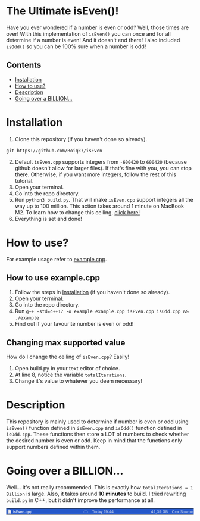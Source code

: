 # The Ultimate isEven()!

Have you ever wondered if a number is even or odd? Well, those times are over! With this implementation of `isEven()` you can once and for all determine if a number is even! And it doesn't end there! I also included `isOdd()` so you can be 100% sure when a number is odd!

## Contents
* [Installation](#Installation)
* [How to use?](#HowToUse)
* [Description](#Description)
* [Going over a BILLION...](#TheTruth)

# Installation <a name="Installation"></a>

1. Clone this repository (if you haven't done so already).
```
git https://github.com/Roiqk7/isEven
```
2. Default `isEven.cpp` supports integers from `-600420` to `600420` (because github doesn't allow for larger files). If that's fine with you, you can stop there. Otherwise, if you want more integers, follow the rest of this tutorial.
3. Open your terminal.
4. Go into the repo directory.
5. Run `python3 build.py`. That will make `isEven.cpp` support integers all the way up to 100 million. This action takes around 1 minute on MacBook M2. To learn how to change this ceiling, [click here!](#ChangingMaxSupportedValue)
6. Everything is set and done!

# How to use? <a name="HowToUse"></a>

For example usage refer to [example.cpp](src/example.cpp).

## How to use example.cpp

1. Follow the steps in [Installation](#Installation) (if you haven't done so already).
2. Open your terminal.
3. Go into the repo directory.
4. Run `g++ -std=c++17 -o example example.cpp isEven.cpp isOdd.cpp && ./example`
5. Find out if your favourite number is even or odd!

## Changing max supported value <a name="ChangingMaxSupportedValue"></a>

How do I change the ceiling of `isEven.cpp`? Easily!

1. Open build.py in your text editor of choice.
2. At line 8, notice the variable `totalIterations`.
3. Change it's value to whatever you deem necessary!

# Description <a name="Description"></a>

This repository is mainly used to determine if number is even or odd using `isEven()` function defined in `isEven.cpp` and `isOdd()` function defined in `isOdd.cpp`. These functions then store a LOT of numbers to check whether the desired number is even or odd. Keep in mind that the functions only support numbers defined within them.

# Going over a BILLION... <a name="TheTruth"></a>

Well... it's not really recommended. This is exactly how `totalIterations = 1 Billion` is large. Also, it takes around **10 minutes** to build. I tried rewriting `build.py` in C++, but it didn't improve the performance at all.

![Startup](https://github.com/Roiqk7/isEven/blob/main/.github/billionFileSize.png?raw=true)
